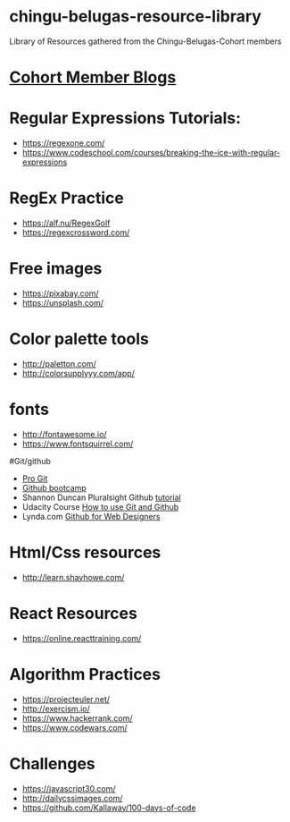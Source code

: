 # chingu-belugas-resource-library
Library of Resources gathered from the Chingu-Belugas-Cohort members

# [Cohort Member Blogs](member_blogs.md)

# Regular Expressions Tutorials:

* https://regexone.com/
* https://www.codeschool.com/courses/breaking-the-ice-with-regular-expressions

# RegEx Practice

* https://alf.nu/RegexGolf
* https://regexcrossword.com/

# Free images
* https://pixabay.com/
* https://unsplash.com/

# Color palette tools
* http://paletton.com/
* http://colorsupplyyy.com/app/

# fonts
* http://fontawesome.io/
* https://www.fontsquirrel.com/

#Git/github

* [Pro Git](https://git-scm.com/book/en/v2)
* [Github bootcamp](https://help.github.com)
* Shannon Duncan Pluralsight Github [tutorial](https://www.pluralsight.com/blog/software-development/github-tutorial)
* Udacity Course  [How to use Git and Github]( https://www.udacity.com/course/how-to-use-git-and-github--ud775)
* Lynda.com [Github for Web Designers](https://www.lynda.com/GitHub-tutorials/GitHub-Web-Designers/162276-2.html)

# Html/Css resources
* http://learn.shayhowe.com/

# React Resources
* https://online.reacttraining.com/

# Algorithm Practices
* https://projecteuler.net/
* http://exercism.io/
* https://www.hackerrank.com/
* https://www.codewars.com/

# Challenges
* https://javascript30.com/
* http://dailycssimages.com/
* https://github.com/Kallaway/100-days-of-code
